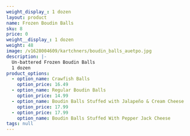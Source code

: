 ```yaml
---
weight_display_: 1 dozen
layout: product
name: Frozen Boudin Balls
sku: 8
price: 0
weight__display_: 1 dozen
weight: 48
image: /v1628004609/kartchners/boudin_balls_auetpo.jpg
description: |-
  Un-battered Frozen Boudin Balls
  1 dozen
product_options:
  - option_name: Crawfish Balls
    option_price: 16.49
  - option_name: Regular Boudin Balls
    option_price: 14.99
  - option_name: Boudin Balls Stuffed with Jalapeño & Cream Cheese
    option_price: 17.99
  - option_price: 17.99
    option_name: Boudin Balls Stuffed With Pepper Jack Cheese
tags: null
---
```

